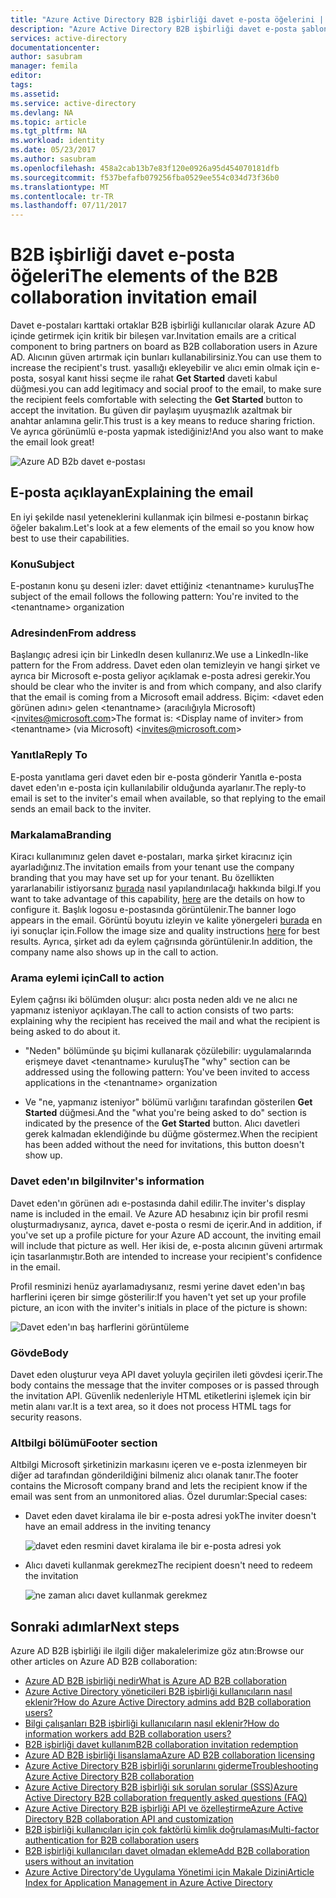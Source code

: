 ```yaml
---
title: "Azure Active Directory B2B işbirliği davet e-posta öğelerini | Microsoft Docs"
description: "Azure Active Directory B2B işbirliği davet e-posta şablonu"
services: active-directory
documentationcenter: 
author: sasubram
manager: femila
editor: 
tags: 
ms.assetid: 
ms.service: active-directory
ms.devlang: NA
ms.topic: article
ms.tgt_pltfrm: NA
ms.workload: identity
ms.date: 05/23/2017
ms.author: sasubram
ms.openlocfilehash: 458a2cab13b7e83f120e0926a95d454070181dfb
ms.sourcegitcommit: f537befafb079256fba0529ee554c034d73f36b0
ms.translationtype: MT
ms.contentlocale: tr-TR
ms.lasthandoff: 07/11/2017
---
```

# <a name="the-elements-of-the-b2b-collaboration-invitation-email"></a><span data-ttu-id="e9b16-103">B2B işbirliği davet e-posta öğeleri</span><span class="sxs-lookup"><span data-stu-id="e9b16-103">The elements of the B2B collaboration invitation email</span></span>

<span data-ttu-id="e9b16-104">Davet e-postaları karttaki ortaklar B2B işbirliği kullanıcılar olarak Azure AD içinde getirmek için kritik bir bileşen var.</span><span class="sxs-lookup"><span data-stu-id="e9b16-104">Invitation emails are a critical component to bring partners on board as B2B collaboration users in Azure AD.</span></span> <span data-ttu-id="e9b16-105">Alıcının güven artırmak için bunları kullanabilirsiniz.</span><span class="sxs-lookup"><span data-stu-id="e9b16-105">You can use them to increase the recipient's trust.</span></span> <span data-ttu-id="e9b16-106">yasallığı ekleyebilir ve alıcı emin olmak için e-posta, sosyal kanıt hissi seçme ile rahat **Get Started** daveti kabul düğmesi.</span><span class="sxs-lookup"><span data-stu-id="e9b16-106">you can add legitimacy and social proof to the email, to make sure the recipient feels comfortable with selecting the **Get Started** button to accept the invitation.</span></span> <span data-ttu-id="e9b16-107">Bu güven dir paylaşım uyuşmazlık azaltmak bir anahtar anlamına gelir.</span><span class="sxs-lookup"><span data-stu-id="e9b16-107">This trust is a key means to reduce sharing friction.</span></span> <span data-ttu-id="e9b16-108">Ve ayrıca görünümlü e-posta yapmak istediğiniz!</span><span class="sxs-lookup"><span data-stu-id="e9b16-108">And you also want to make the email look great!</span></span>

![Azure AD B2b davet e-postası](media/active-directory-b2b-invitation-email/invitation-email.png)

## <a name="explaining-the-email"></a><span data-ttu-id="e9b16-110">E-posta açıklayan</span><span class="sxs-lookup"><span data-stu-id="e9b16-110">Explaining the email</span></span>
<span data-ttu-id="e9b16-111">En iyi şekilde nasıl yeteneklerini kullanmak için bilmesi e-postanın birkaç öğeler bakalım.</span><span class="sxs-lookup"><span data-stu-id="e9b16-111">Let's look at a few elements of the email so you know how best to use their capabilities.</span></span>

### <a name="subject"></a><span data-ttu-id="e9b16-112">Konu</span><span class="sxs-lookup"><span data-stu-id="e9b16-112">Subject</span></span>
<span data-ttu-id="e9b16-113">E-postanın konu şu deseni izler: davet ettiğiniz &lt;tenantname&gt; kuruluş</span><span class="sxs-lookup"><span data-stu-id="e9b16-113">The subject of the email follows the following pattern: You're invited to the &lt;tenantname&gt; organization</span></span>

### <a name="from-address"></a><span data-ttu-id="e9b16-114">Adresinden</span><span class="sxs-lookup"><span data-stu-id="e9b16-114">From address</span></span>
<span data-ttu-id="e9b16-115">Başlangıç adresi için bir LinkedIn desen kullanırız.</span><span class="sxs-lookup"><span data-stu-id="e9b16-115">We use a LinkedIn-like pattern for the From address.</span></span>  <span data-ttu-id="e9b16-116">Davet eden olan temizleyin ve hangi şirket ve ayrıca bir Microsoft e-posta geliyor açıklamak e-posta adresi gerekir.</span><span class="sxs-lookup"><span data-stu-id="e9b16-116">You should be clear who the inviter is and from which company, and also clarify that the email is coming from a Microsoft email address.</span></span> <span data-ttu-id="e9b16-117">Biçim: &lt;davet eden görünen adını&gt; gelen &lt;tenantname&gt; (aracılığıyla Microsoft) <invites@microsoft.com&gt;</span><span class="sxs-lookup"><span data-stu-id="e9b16-117">The format is: &lt;Display name of inviter&gt; from &lt;tenantname&gt; (via Microsoft) <invites@microsoft.com&gt;</span></span>

### <a name="reply-to"></a><span data-ttu-id="e9b16-118">Yanıtla</span><span class="sxs-lookup"><span data-stu-id="e9b16-118">Reply To</span></span>
<span data-ttu-id="e9b16-119">E-posta yanıtlama geri davet eden bir e-posta gönderir Yanıtla e-posta davet eden'ın e-posta için kullanılabilir olduğunda ayarlanır.</span><span class="sxs-lookup"><span data-stu-id="e9b16-119">The reply-to email is set to the inviter's email when available, so that replying to the email sends an email back to the inviter.</span></span>

### <a name="branding"></a><span data-ttu-id="e9b16-120">Markalama</span><span class="sxs-lookup"><span data-stu-id="e9b16-120">Branding</span></span>
<span data-ttu-id="e9b16-121">Kiracı kullanımınız gelen davet e-postaları, marka şirket kiracınız için ayarladığınız.</span><span class="sxs-lookup"><span data-stu-id="e9b16-121">The invitation emails from your tenant use the company branding that you may have set up for your tenant.</span></span> <span data-ttu-id="e9b16-122">Bu özellikten yararlanabilir istiyorsanız [burada](https://docs.microsoft.com/azure/active-directory/active-directory-branding-custom-signon-azure-portal) nasıl yapılandırılacağı hakkında bilgi.</span><span class="sxs-lookup"><span data-stu-id="e9b16-122">If you want to take advantage of this capability, [here](https://docs.microsoft.com/azure/active-directory/active-directory-branding-custom-signon-azure-portal) are the details on how to configure it.</span></span> <span data-ttu-id="e9b16-123">Başlık logosu e-postasında görüntülenir.</span><span class="sxs-lookup"><span data-stu-id="e9b16-123">The banner logo appears in the email.</span></span> <span data-ttu-id="e9b16-124">Görüntü boyutu izleyin ve kalite yönergeleri [burada](https://docs.microsoft.com/azure/active-directory/active-directory-branding-custom-signon-azure-portal) en iyi sonuçlar için.</span><span class="sxs-lookup"><span data-stu-id="e9b16-124">Follow the image size and quality instructions [here](https://docs.microsoft.com/azure/active-directory/active-directory-branding-custom-signon-azure-portal) for best results.</span></span> <span data-ttu-id="e9b16-125">Ayrıca, şirket adı da eylem çağrısında görüntülenir.</span><span class="sxs-lookup"><span data-stu-id="e9b16-125">In addition, the company name also shows up in the call to action.</span></span>

### <a name="call-to-action"></a><span data-ttu-id="e9b16-126">Arama eylemi için</span><span class="sxs-lookup"><span data-stu-id="e9b16-126">Call to action</span></span>
<span data-ttu-id="e9b16-127">Eylem çağrısı iki bölümden oluşur: alıcı posta neden aldı ve ne alıcı ne yapmanız isteniyor açıklayan.</span><span class="sxs-lookup"><span data-stu-id="e9b16-127">The call to action consists of two parts: explaining why the recipient has received the mail and what the recipient is being asked to do about it.</span></span>
- <span data-ttu-id="e9b16-128">"Neden" bölümünde şu biçimi kullanarak çözülebilir: uygulamalarında erişmeye davet &lt;tenantname&gt; kuruluş</span><span class="sxs-lookup"><span data-stu-id="e9b16-128">The "why" section can be addressed using the following pattern: You've been invited to access applications in the &lt;tenantname&gt; organization</span></span>

- <span data-ttu-id="e9b16-129">Ve "ne, yapmanız isteniyor" bölümü varlığını tarafından gösterilen **Get Started** düğmesi.</span><span class="sxs-lookup"><span data-stu-id="e9b16-129">And the "what you're being asked to do" section is indicated by the presence of the **Get Started** button.</span></span> <span data-ttu-id="e9b16-130">Alıcı davetleri gerek kalmadan eklendiğinde bu düğme göstermez.</span><span class="sxs-lookup"><span data-stu-id="e9b16-130">When the recipient has been added without the need for invitations, this button doesn't show up.</span></span>

### <a name="inviters-information"></a><span data-ttu-id="e9b16-131">Davet eden'ın bilgi</span><span class="sxs-lookup"><span data-stu-id="e9b16-131">Inviter's information</span></span>
<span data-ttu-id="e9b16-132">Davet eden'ın görünen adı e-postasında dahil edilir.</span><span class="sxs-lookup"><span data-stu-id="e9b16-132">The inviter's display name is included in the email.</span></span> <span data-ttu-id="e9b16-133">Ve Azure AD hesabınız için bir profil resmi oluşturmadıysanız, ayrıca, davet e-posta o resmi de içerir.</span><span class="sxs-lookup"><span data-stu-id="e9b16-133">And in addition, if you've set up a profile picture for your Azure AD account, the inviting email will include that picture as well.</span></span> <span data-ttu-id="e9b16-134">Her ikisi de, e-posta alıcının güveni artırmak için tasarlanmıştır.</span><span class="sxs-lookup"><span data-stu-id="e9b16-134">Both are intended to increase your recipient's confidence in the email.</span></span>

<span data-ttu-id="e9b16-135">Profil resminizi henüz ayarlamadıysanız, resmi yerine davet eden'ın baş harflerini içeren bir simge gösterilir:</span><span class="sxs-lookup"><span data-stu-id="e9b16-135">If you haven't yet set up your profile picture, an icon with the inviter's initials in place of the picture is shown:</span></span>

  ![Davet eden'ın baş harflerini görüntüleme](media/active-directory-b2b-invitation-email/inviters-initials.png)

### <a name="body"></a><span data-ttu-id="e9b16-137">Gövde</span><span class="sxs-lookup"><span data-stu-id="e9b16-137">Body</span></span>
<span data-ttu-id="e9b16-138">Davet eden oluşturur veya API davet yoluyla geçirilen ileti gövdesi içerir.</span><span class="sxs-lookup"><span data-stu-id="e9b16-138">The body contains the message that the inviter composes or is passed through the invitation API.</span></span> <span data-ttu-id="e9b16-139">Güvenlik nedenleriyle HTML etiketlerini işlemek için bir metin alanı var.</span><span class="sxs-lookup"><span data-stu-id="e9b16-139">It is a text area, so it does not process HTML tags for security reasons.</span></span>

### <a name="footer-section"></a><span data-ttu-id="e9b16-140">Altbilgi bölümü</span><span class="sxs-lookup"><span data-stu-id="e9b16-140">Footer section</span></span>
<span data-ttu-id="e9b16-141">Altbilgi Microsoft şirketinizin markasını içeren ve e-posta izlenmeyen bir diğer ad tarafından gönderildiğini bilmeniz alıcı olanak tanır.</span><span class="sxs-lookup"><span data-stu-id="e9b16-141">The footer contains the Microsoft company brand and lets the recipient know if the email was sent from an unmonitored alias.</span></span> <span data-ttu-id="e9b16-142">Özel durumlar:</span><span class="sxs-lookup"><span data-stu-id="e9b16-142">Special cases:</span></span>

- <span data-ttu-id="e9b16-143">Davet eden davet kiralama ile bir e-posta adresi yok</span><span class="sxs-lookup"><span data-stu-id="e9b16-143">The inviter doesn't have an email address in the inviting tenancy</span></span>

  ![davet eden resmini davet kiralama ile bir e-posta adresi yok](media/active-directory-b2b-invitation-email/inviter-no-email.png)


- <span data-ttu-id="e9b16-145">Alıcı daveti kullanmak gerekmez</span><span class="sxs-lookup"><span data-stu-id="e9b16-145">The recipient doesn't need to redeem the invitation</span></span>

  ![ne zaman alıcı davet kullanmak gerekmez](media/active-directory-b2b-invitation-email/when-recipient-doesnt-redeem.png)


## <a name="next-steps"></a><span data-ttu-id="e9b16-147">Sonraki adımlar</span><span class="sxs-lookup"><span data-stu-id="e9b16-147">Next steps</span></span>

<span data-ttu-id="e9b16-148">Azure AD B2B işbirliği ile ilgili diğer makalelerimize göz atın:</span><span class="sxs-lookup"><span data-stu-id="e9b16-148">Browse our other articles on Azure AD B2B collaboration:</span></span>

* [<span data-ttu-id="e9b16-149">Azure AD B2B işbirliği nedir</span><span class="sxs-lookup"><span data-stu-id="e9b16-149">What is Azure AD B2B collaboration</span></span>](active-directory-b2b-what-is-azure-ad-b2b.md)
* [<span data-ttu-id="e9b16-150">Azure Active Directory yöneticileri B2B işbirliği kullanıcıların nasıl eklenir?</span><span class="sxs-lookup"><span data-stu-id="e9b16-150">How do Azure Active Directory admins add B2B collaboration users?</span></span>](active-directory-b2b-admin-add-users.md)
* [<span data-ttu-id="e9b16-151">Bilgi çalışanları B2B işbirliği kullanıcıların nasıl eklenir?</span><span class="sxs-lookup"><span data-stu-id="e9b16-151">How do information workers add B2B collaboration users?</span></span>](active-directory-b2b-iw-add-users.md)
* [<span data-ttu-id="e9b16-152">B2B işbirliği davet kullanım</span><span class="sxs-lookup"><span data-stu-id="e9b16-152">B2B collaboration invitation redemption</span></span>](active-directory-b2b-redemption-experience.md)
* [<span data-ttu-id="e9b16-153">Azure AD B2B işbirliği lisanslama</span><span class="sxs-lookup"><span data-stu-id="e9b16-153">Azure AD B2B collaboration licensing</span></span>](active-directory-b2b-licensing.md)
* [<span data-ttu-id="e9b16-154">Azure Active Directory B2B işbirliği sorunlarını giderme</span><span class="sxs-lookup"><span data-stu-id="e9b16-154">Troubleshooting Azure Active Directory B2B collaboration</span></span>](active-directory-b2b-troubleshooting.md)
* [<span data-ttu-id="e9b16-155">Azure Active Directory B2B işbirliği sık sorulan sorular (SSS)</span><span class="sxs-lookup"><span data-stu-id="e9b16-155">Azure Active Directory B2B collaboration frequently asked questions (FAQ)</span></span>](active-directory-b2b-faq.md)
* [<span data-ttu-id="e9b16-156">Azure Active Directory B2B işbirliği API ve özelleştirme</span><span class="sxs-lookup"><span data-stu-id="e9b16-156">Azure Active Directory B2B collaboration API and customization</span></span>](active-directory-b2b-api.md)
* [<span data-ttu-id="e9b16-157">B2B işbirliği kullanıcıları için çok faktörlü kimlik doğrulaması</span><span class="sxs-lookup"><span data-stu-id="e9b16-157">Multi-factor authentication for B2B collaboration users</span></span>](active-directory-b2b-mfa-instructions.md)
* [<span data-ttu-id="e9b16-158">B2B işbirliği kullanıcıları davet olmadan ekleme</span><span class="sxs-lookup"><span data-stu-id="e9b16-158">Add B2B collaboration users without an invitation</span></span>](active-directory-b2b-add-user-without-invite.md)
* [<span data-ttu-id="e9b16-159">Azure Active Directory'de Uygulama Yönetimi için Makale Dizini</span><span class="sxs-lookup"><span data-stu-id="e9b16-159">Article Index for Application Management in Azure Active Directory</span></span>](active-directory-apps-index.md)
